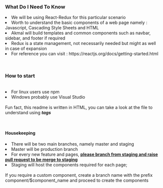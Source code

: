 <h3>What Do I Need To Know</h3>
<li>We will be using React-Redux for this particular scenario</li>
<li>Worth to understand the basic components of a web page namely : Javascript, Cascading Style Sheets and HTML</li>
<li>Akmal will build templates and common components such as navbar, sidebar, and footer if required</li>
<li>Redux is a state management, not necessarily needed but might as well in case of expansion</li>
<li>For reference you can visit : https://reactjs.org/docs/getting-started.html</li>

</br><h3>How to start</h3></br><li>For linux users use npm</li><li>Windows probably use Visual Studio</li></br>
Fun fact, this readme is written in HTML, you can take a look at the file to understand using <i><b>tags</i></b>

</br><h4>Housekeeping</h4>
<li>There will be two main branches, namely master and staging</li>
<li>Master will be production branch</li>
<li>For every new feature and pages, <b><u>please branch from staging and raise pull request to be merge to staging</u></b>
<li>Staging will host the components required for each page;</li><br>If you require a custom component, create a branch name with the prefix component/$component_name and proceed to create the components</li>
